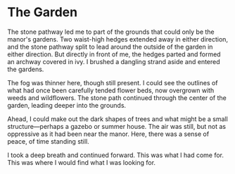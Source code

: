 # The Garden

The stone pathway led me to part of the grounds that could only be the manor's gardens. Two waist-high hedges extended away in either direction, and the stone pathway split to lead around the outside of the garden in either direction. But directly in front of me, the hedges parted and formed an archway covered in ivy. I brushed a dangling strand aside and entered the gardens.

The fog was thinner here, though still present. I could see the outlines of what had once been carefully tended flower beds, now overgrown with weeds and wildflowers. The stone path continued through the center of the garden, leading deeper into the grounds.

Ahead, I could make out the dark shapes of trees and what might be a small structure—perhaps a gazebo or summer house. The air was still, but not as oppressive as it had been near the manor. Here, there was a sense of peace, of time standing still.

I took a deep breath and continued forward. This was what I had come for. This was where I would find what I was looking for. 